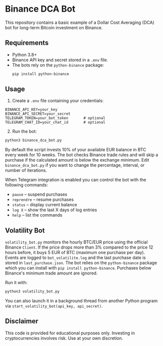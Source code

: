 # Binance DCA Bot

This repository contains a basic example of a Dollar Cost Averaging (DCA) bot for long-term Bitcoin investment on Binance.

## Requirements

- Python 3.8+
- Binance API key and secret stored in a `.env` file.
- The bots rely on the `python-binance` package:
  ```bash
  pip install python-binance
  ```

## Usage

1. Create a `.env` file containing your credentials:

```
BINANCE_API_KEY=your_key
BINANCE_API_SECRET=your_secret
TELEGRAM_TOKEN=your_bot_token       # optional
TELEGRAM_CHAT_ID=your_chat_id       # optional
```

2. Run the bot:

```bash
python3 binance_dca_bot.py
```

By default the script invests 10% of your available EUR balance in BTC every week for 10 weeks. The bot checks Binance trade rules and will skip a purchase if the calculated amount is below the exchange minimum. Edit `binance_dca_bot.py` if you want to change the percentage, interval, or number of iterations.

When Telegram integration is enabled you can control the bot with the following commands:

- `pause` – suspend purchases
- `reprendre` – resume purchases
- `status` – display current balance
- `log X` – show the last X days of log entries
- `help` – list the commands

## Volatility Bot

`volatility_bot.py` monitors the hourly BTC/EUR price using the official Binance
`Client`. If the price drops more than 3% compared to the price 12 hours before,
it buys 5 EUR of BTC (maximum one purchase per day). Events are logged to
`bot_volatilite.log` and the last purchase date is stored in
`last_purchase.json`.
The bot relies on the `python-binance` package which you can install with
`pip install python-binance`.
Purchases below Binance's minimum trade amount are ignored.

Run it with:

```bash
python3 volatility_bot.py
```

You can also launch it in a background thread from another Python program via
`start_volatility_bot(api_key, api_secret)`.

## Disclaimer

This code is provided for educational purposes only. Investing in cryptocurrencies involves risk. Use at your own discretion.
